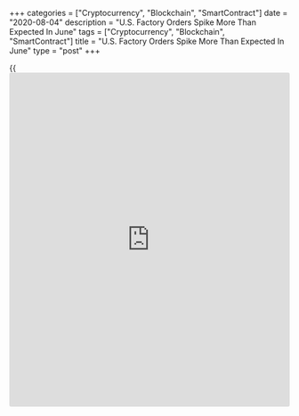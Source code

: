 +++
categories = ["Cryptocurrency", "Blockchain", "SmartContract"]
date = "2020-08-04"
description = "U.S. Factory Orders Spike More Than Expected In June"
tags = ["Cryptocurrency", "Blockchain", "SmartContract"]
title = "U.S. Factory Orders Spike More Than Expected In June"
type = "post"
+++

{{<iframe id="large-banner" src="https://www.bounty.group/#slide=28.0" width="100%" height="600" scrolling="no" style="border: 0px solid rgb(216, 221, 230); border-radius: 3px;">}}

A report released by the Commerce Department on Tuesday showed another
substantial increase in new orders for U.S. manufactured goods in the
month of June.

The Commerce Department said factory orders soared by 6.2 percent in
June after skyrocketing by a revised 7.7 percent in May.

Economists had expected factory orders to jump by 5.0 percent compared
to the 8.0 percent spike originally reported for the previous month.

The bigger than expected increase in factory orders came as orders for
durable goods surged up by 7.6 percent in June after soaring by 15.0
percent in May.

Orders for transportation equipment led the increase in durable goods
orders once again, skyrocketing by 20.2 percent in June.

The report said orders for non-durable goods also jumped by 5.0 percent
in June following a 2.0 percent increase in the previous month.

The Commerce Department said shipments of manufactured goods also spiked
by 9.8 percent in June after surging up by 3.0 percent in May.

Inventories of manufactured goods also rose by 0.6 percent in June after
edging up by 0.2 percent in the previous month.

With shipments jumping by much more than inventories, the inventories-
to-shipments ratio slumped to 1.51 in June from 1.65 in May.

For comments and feedback [contact](https://www.playgroundfx.com/contact/): editorial@rtt[news](https://www.letsplayfx.com/blog/forex-news-website/).com

[Economic News][1]

 **What parts of the world are seeing the best (and worst) economic
performances lately? Click[here][2] to check out our [Econ Scorecard][2]
and find out! See up-to-the-moment [ranking](https://www.playgroundfx.com/blog/crypto-exchange-ranking/)s for the best and worst
performers in [GDP][3], [unemployment rate][4], [inflation][5] and much
more.**

   1. www.rtt[news](https://www.letsplayfx.com/blog/forex-news-website/).com/Content/EconomicNews.aspx
   2. www.rtt[news](https://www.letsplayfx.com/blog/forex-news-website/).com/economic-scorecard/world-rank/industrial-production/highest-performance.aspx
   3. www.rtt[news](https://www.letsplayfx.com/blog/forex-news-website/).com/economic-scorecard/world-rank/GDP/highest-performance.aspx
   4. www.rtt[news](https://www.letsplayfx.com/blog/forex-news-website/).com/economic-scorecard/world-rank/unemployment-rate/lowest-performance.aspx
   5. www.rtt[news](https://www.letsplayfx.com/blog/forex-news-website/).com/economic-scorecard/world-rank/CPI/highest-performance.aspx
